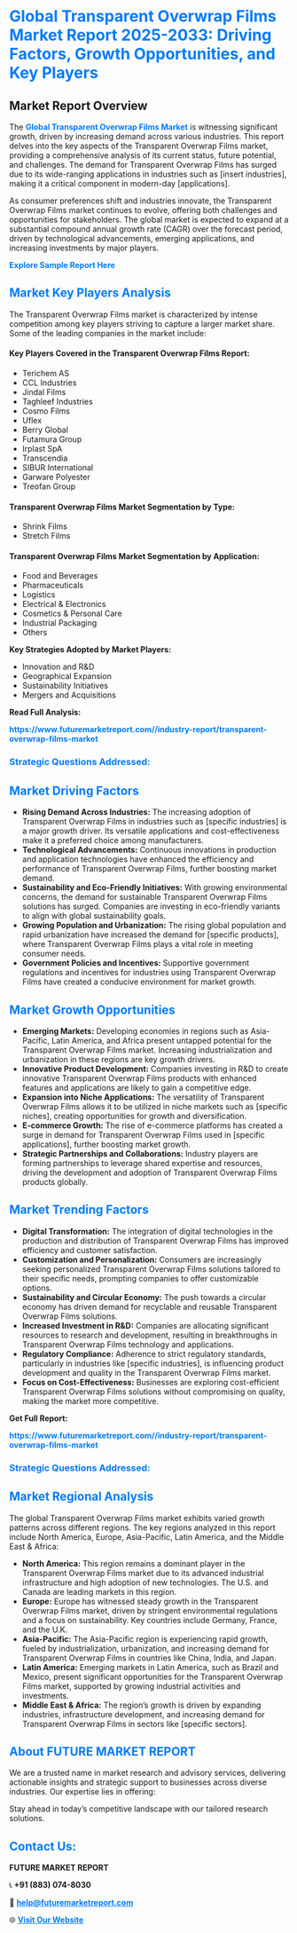 <h1 style="color: #007BFF;">Global Transparent Overwrap Films Market Report 2025-2033: Driving Factors, Growth Opportunities, and Key Players</h1>

<section id="overview">
<h2>Market Report Overview</h2>
<p>The <a href="https://www.futuremarketreport.com//industry-report/transparent-overwrap-films-market" style="color: #007BFF; text-decoration: none;"><strong>Global Transparent Overwrap Films Market</strong></a> is witnessing significant growth, driven by increasing demand across various industries. This report delves into the key aspects of the Transparent Overwrap Films market, providing a comprehensive analysis of its current status, future potential, and challenges. The demand for Transparent Overwrap Films has surged due to its wide-ranging applications in industries such as [insert industries], making it a critical component in modern-day [applications].</p>
<p>As consumer preferences shift and industries innovate, the Transparent Overwrap Films market continues to evolve, offering both challenges and opportunities for stakeholders. The global market is expected to expand at a substantial compound annual growth rate (CAGR) over the forecast period, driven by technological advancements, emerging applications, and increasing investments by major players.</p>
</section>

<section id="overview">
<p><a href="https://www.futuremarketreport.com//request-sample/reportId=49696" style="color: #007BFF; text-decoration: none;"><strong>Explore Sample Report Here</strong></a></p>
</section>

<section id="key-players">
<h2 style="color: #007BFF;">Market Key Players Analysis</h2>
<p>The Transparent Overwrap Films market is characterized by intense competition among key players striving to capture a larger market share. Some of the leading companies in the market include:</p>
<h4>Key Players Covered in the Transparent Overwrap Films Report:</h4>
<ul><li>Terichem AS</li><li>CCL Industries</li><li>Jindal Films</li><li>Taghleef Industries</li><li>Cosmo Films</li><li>Uflex</li><li>Berry Global</li><li>Futamura Group</li><li>Irplast SpA</li><li>Transcendia</li><li>SIBUR International</li><li>Garware Polyester</li><li>Treofan Group</li></ul>
<h4>Transparent Overwrap Films Market Segmentation by Type:</h4>
<ul><li>Shrink Films</li><li>Stretch Films</li></ul>

<h4>Transparent Overwrap Films Market Segmentation by Application:</h4>
<ul><li>Food and Beverages</li><li>Pharmaceuticals</li><li>Logistics</li><li>Electrical &amp; Electronics</li><li>Cosmetics &amp; Personal Care</li><li>Industrial Packaging</li><li>Others</li></ul>
<p><strong>Key Strategies Adopted by Market Players:</strong></p>
<ul>
<li>Innovation and R&D</li>
<li>Geographical Expansion</li>
<li>Sustainability Initiatives</li>
<li>Mergers and Acquisitions</li>
</ul>
</section>

<section>
<p><strong>Read Full Analysis: </strong></p><a href="https://www.futuremarketreport.com//industry-report/transparent-overwrap-films-market" style="color: #007BFF; text-decoration: none;"><strong>https://www.futuremarketreport.com//industry-report/transparent-overwrap-films-market</strong></a>
<h3 style="color: #007BFF;">Strategic Questions Addressed:</h3>
</section>

<section id="driving-factors">
<h2 style="color: #007BFF;">Market Driving Factors</h2>
<ul>
<li><strong>Rising Demand Across Industries:</strong> The increasing adoption of Transparent Overwrap Films in industries such as [specific industries] is a major growth driver. Its versatile applications and cost-effectiveness make it a preferred choice among manufacturers.</li>
<li><strong>Technological Advancements:</strong> Continuous innovations in production and application technologies have enhanced the efficiency and performance of Transparent Overwrap Films, further boosting market demand.</li>
<li><strong>Sustainability and Eco-Friendly Initiatives:</strong> With growing environmental concerns, the demand for sustainable Transparent Overwrap Films solutions has surged. Companies are investing in eco-friendly variants to align with global sustainability goals.</li>
<li><strong>Growing Population and Urbanization:</strong> The rising global population and rapid urbanization have increased the demand for [specific products], where Transparent Overwrap Films plays a vital role in meeting consumer needs.</li>
<li><strong>Government Policies and Incentives:</strong> Supportive government regulations and incentives for industries using Transparent Overwrap Films have created a conducive environment for market growth.</li>
</ul>
</section>

<section id="growth-opportunities">
<h2 style="color: #007BFF;">Market Growth Opportunities</h2>
<ul>
<li><strong>Emerging Markets:</strong> Developing economies in regions such as Asia-Pacific, Latin America, and Africa present untapped potential for the Transparent Overwrap Films market. Increasing industrialization and urbanization in these regions are key growth drivers.</li>
<li><strong>Innovative Product Development:</strong> Companies investing in R&D to create innovative Transparent Overwrap Films products with enhanced features and applications are likely to gain a competitive edge.</li>
<li><strong>Expansion into Niche Applications:</strong> The versatility of Transparent Overwrap Films allows it to be utilized in niche markets such as [specific niches], creating opportunities for growth and diversification.</li>
<li><strong>E-commerce Growth:</strong> The rise of e-commerce platforms has created a surge in demand for Transparent Overwrap Films used in [specific applications], further boosting market growth.</li>
<li><strong>Strategic Partnerships and Collaborations:</strong> Industry players are forming partnerships to leverage shared expertise and resources, driving the development and adoption of Transparent Overwrap Films products globally.</li>
</ul>
</section>

<section id="trending-factors">
<h2 style="color: #007BFF;">Market Trending Factors</h2>
<ul>
<li><strong>Digital Transformation:</strong> The integration of digital technologies in the production and distribution of Transparent Overwrap Films has improved efficiency and customer satisfaction.</li>
<li><strong>Customization and Personalization:</strong> Consumers are increasingly seeking personalized Transparent Overwrap Films solutions tailored to their specific needs, prompting companies to offer customizable options.</li>
<li><strong>Sustainability and Circular Economy:</strong> The push towards a circular economy has driven demand for recyclable and reusable Transparent Overwrap Films solutions.</li>
<li><strong>Increased Investment in R&D:</strong> Companies are allocating significant resources to research and development, resulting in breakthroughs in Transparent Overwrap Films technology and applications.</li>
<li><strong>Regulatory Compliance:</strong> Adherence to strict regulatory standards, particularly in industries like [specific industries], is influencing product development and quality in the Transparent Overwrap Films market.</li>
<li><strong>Focus on Cost-Effectiveness:</strong> Businesses are exploring cost-efficient Transparent Overwrap Films solutions without compromising on quality, making the market more competitive.</li>
</ul>
</section>

<section>
<p><strong>Get Full Report: </strong></p><a href="https://www.futuremarketreport.com//industry-report/transparent-overwrap-films-market" style="color: #007BFF; text-decoration: none;"><strong>https://www.futuremarketreport.com//industry-report/transparent-overwrap-films-market</strong></a>
<h3 style="color: #007BFF;">Strategic Questions Addressed:</h3>
</section>


<section id="regional-analysis">
<h2 style="color: #007BFF;">Market Regional Analysis</h2>
<p>The global Transparent Overwrap Films market exhibits varied growth patterns across different regions. The key regions analyzed in this report include North America, Europe, Asia-Pacific, Latin America, and the Middle East & Africa:</p>
<ul>
<li><strong>North America:</strong> This region remains a dominant player in the Transparent Overwrap Films market due to its advanced industrial infrastructure and high adoption of new technologies. The U.S. and Canada are leading markets in this region.</li>
<li><strong>Europe:</strong> Europe has witnessed steady growth in the Transparent Overwrap Films market, driven by stringent environmental regulations and a focus on sustainability. Key countries include Germany, France, and the U.K.</li>
<li><strong>Asia-Pacific:</strong> The Asia-Pacific region is experiencing rapid growth, fueled by industrialization, urbanization, and increasing demand for Transparent Overwrap Films in countries like China, India, and Japan.</li>
<li><strong>Latin America:</strong> Emerging markets in Latin America, such as Brazil and Mexico, present significant opportunities for the Transparent Overwrap Films market, supported by growing industrial activities and investments.</li>
<li><strong>Middle East & Africa:</strong> The region’s growth is driven by expanding industries, infrastructure development, and increasing demand for Transparent Overwrap Films in sectors like [specific sectors].</li>
</ul>
</section>

<footer>
<h2 style="color: #007BFF;">About FUTURE MARKET REPORT</h2>
<p>We are a trusted name in market research and advisory services, delivering actionable insights and strategic support to businesses across diverse industries. Our expertise lies in offering:</p>

<p>Stay ahead in today’s competitive landscape with our tailored research solutions.</p>

<h2 style="color: #007BFF;">Contact Us:</h2>
<p><strong>FUTURE MARKET REPORT</strong></p>
<p>📞 <strong>+91 (883) 074-8030</strong></p>
<p>📧 <strong><a href="mailto:help@futuremarketreport.com" style="color: #007BFF;">help@futuremarketreport.com</a></strong></p>
<p>🌐 <strong><a href="https://www.futuremarketreport.com/" style="color: #007BFF;">Visit Our Website</a></strong></p>
</footer>